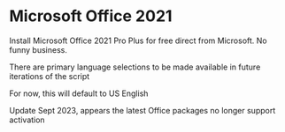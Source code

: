 # Microsoft Office 2021

Install Microsoft Office 2021 Pro Plus for free direct from Microsoft. No funny business.

There are primary language selections to be made available in future iterations of the script

For now, this will default to US English

Update Sept 2023, appears the latest Office packages no longer support activation
